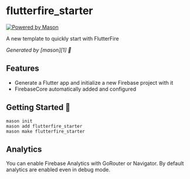 # flutterfire_starter

[![Powered by Mason](https://img.shields.io/endpoint?url=https%3A%2F%2Ftinyurl.com%2Fmason-badge)](https://github.com/felangel/mason)

A new template to quickly start with FlutterFire

_Generated by [mason][1] 🧱_

## Features

- Generate a Flutter app and initialize a new Firebase project with it
- FirebaseCore automatically added and configured

## Getting Started 🚀

```
mason init
mason add flutterfire_starter
mason make flutterfire_starter
```

## Analytics

You can enable Firebase Analytics with GoRouter or Navigator.
By default analytics are enabled even in debug mode.
